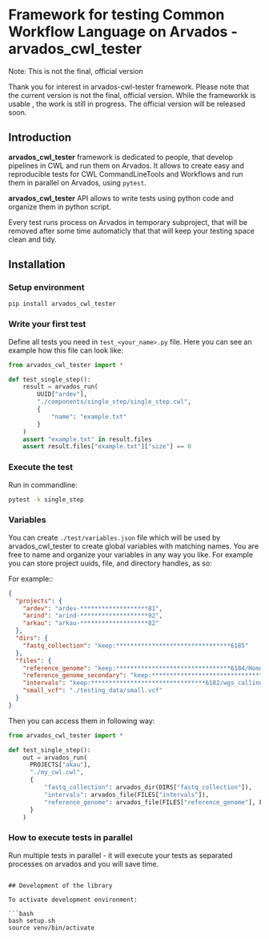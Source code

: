 # Framework for testing Common Workflow Language on Arvados - arvados_cwl_tester

Note: This is not the final, official version

Thank you for interest in arvados-cwl-tester framework. Please note that the current version is not the final, official version. While the frameworkk is usable , the work is still in progress. The official version will be released soon. 

## Introduction

**arvados_cwl_tester** framework is dedicated to people, that develop pipelines in CWL and run them on Arvados. It allows to create easy and reproducible tests for CWL CommandLineTools and Workflows and run them in parallel on Arvados, using `pytest`.

**arvados_cwl_tester** API allows to write tests using python code and organize them in python script. 

Every test runs process on Arvados in temporary subproject, that will be removed after some time automaticly that that will keep your testing space clean and tidy. 

## Installation

### Setup environment

```
pip install arvados_cwl_tester
```

### Write your first test

Define all tests you need in `test_<your_name>.py` file. Here you can see an example how this file can look like:

```python
from arvados_cwl_tester import *

def test_single_step():
    result = arvados_run(
        UUID["ardev"],
        "./components/single_step/single_step.cwl",
        {
            "name": "example.txt"
        }
    )
    assert "example.txt" in result.files
    assert result.files["example.txt"]["size"] == 0
```

### Execute the test

Run in commandline:

```bash
pytest -k single_step
```

### Variables

You can create `./test/variables.json` file which will be used by arvados_cwl_tester to create global variables with matching names. You are free to name and organize your variables in any way you like. For example you can store project uuids, file, and directory handles, as so:

For example::
```json
{
  "projects": {
    "ardev": "ardev-*******************81",
    "arind": "arind-*******************92",
    "arkau": "arkau-*******************82"
  },
  "dirs": {
    "fastq_collection": "keep:********************************6185"
  },
  "files": {
    "reference_genome": "keep:********************************6184/Homo_sapiens_assembly38.fasta",
    "reference_genome_secondary": "keep:********************************6183/Homo_sapiens_assembly38.fasta.fai",
    "intervals": "keep:********************************6182/wgs_calling_regions.hg38.bed",
    "small_vcf": "./testing_data/small.vcf"
  }
}
```

Then you can access them in following way:

```python
from arvados_cwl_tester import *

def test_single_step():
    out = arvados_run(
      PROJECTS["akau"],
      "./my_cwl.cwl",
      {
          "fastq_collection": arvados_dir(DIRS["fastq_collection"]),
          "intervals": arvados_file(FILES["intervals"]),
          "reference_genome": arvados_file(FILES["reference_genome"], FILES["reference_genome_secondary"])
      }
    )

```

### How to execute tests in parallel


Run multiple tests in parallel - it will execute your tests as separated processes on arvados and you will save time. 

```

## Development of the library

To activate development environment:

```bash
bash setup.sh
source venv/bin/activate

```

